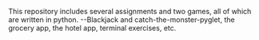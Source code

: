 This repository includes several assignments and two games, all of which are written in python.
--Blackjack and catch-the-monster-pyglet, the grocery app, the hotel app, terminal exercises, etc.